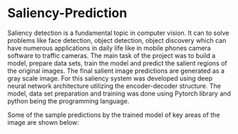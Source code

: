 # Saliency-Prediction

Saliency detection is a fundamental topic in computer vision. It can to solve
problems like face detection, object detection, object discovery which can have
numerous applications in daily life like in mobile phones camera software to
traffic cameras. The main task of the project was to build a model, prepare
data sets, train the model and predict the salient regions of the original images.
The final salient image predictions are generated as a gray scale image. For this
saliency system was developed using deep neural network architecture utilizing
the encoder-decoder structure. The model, data set preparation and training
was done using Pytorch library and python being the programming language.

Some of the sample predictions by the trained model of key areas of the image are shown below:

